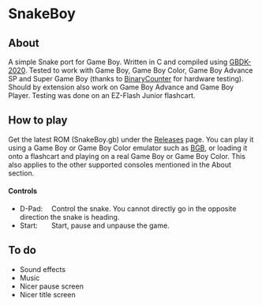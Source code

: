 # SnakeBoy
## About
A simple Snake port for Game Boy. Written in C and compiled using [GBDK-2020](https://github.com/gbdk-2020/gbdk-2020).
Tested to work with Game Boy, Game Boy Color, Game Boy Advance SP and Super Game Boy (thanks to [BinaryCounter](https://github.com/binarycounter) for hardware testing). Should by extension also work on Game Boy Advance and Game Boy Player. Testing was done on an EZ-Flash Junior flashcart.

## How to play
Get the latest ROM (SnakeBoy.gb) under the [Releases](https://github.com/sebb01/SnakeBoy/releases) page. You can play it using a Game Boy or Game Boy Color emulator such as [BGB](https://bgb.bircd.org/#downloads), or loading it onto a flashcart and playing on a real Game Boy or Game Boy Color. This also applies to the other supported consoles mentioned in the About section.

#### Controls
- D-Pad:&emsp; Control the snake. You cannot directly go in the opposite direction the snake is heading.
- Start:&emsp;&emsp;Start, pause and unpause the game.

## To do
- Sound effects
- Music
- Nicer pause screen
- Nicer title screen

